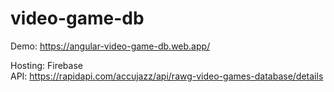 # video-game-db


Demo: https://angular-video-game-db.web.app/ <br />

Hosting: Firebase <br />
API: https://rapidapi.com/accujazz/api/rawg-video-games-database/details
